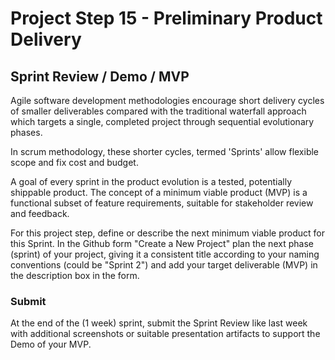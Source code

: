 # Project Step 15 - Preliminary Product Delivery

## Sprint Review / Demo / MVP

Agile software development methodologies encourage short delivery cycles of smaller deliverables compared with the traditional waterfall approach which targets a single, completed project through sequential evolutionary phases.

In scrum methodology, these shorter cycles, termed 'Sprints' allow flexible scope and fix cost and budget.

A goal of every sprint in the product evolution is a tested, potentially shippable product. The concept of a minimum viable product (MVP) is a functional subset of feature requirements, suitable for stakeholder review and feedback.

For this project step, define or describe the next minimum viable product for this Sprint. In the Github form "Create a New Project" plan the next phase (sprint) of your project, giving it a consistent title according to your naming conventions (could be "Sprint 2") and add your target deliverable (MVP) in the description box in the form.

### Submit

At the end of the (1 week) sprint, submit the Sprint Review like last week with additional screenshots or suitable presentation artifacts to support the Demo of your MVP.
